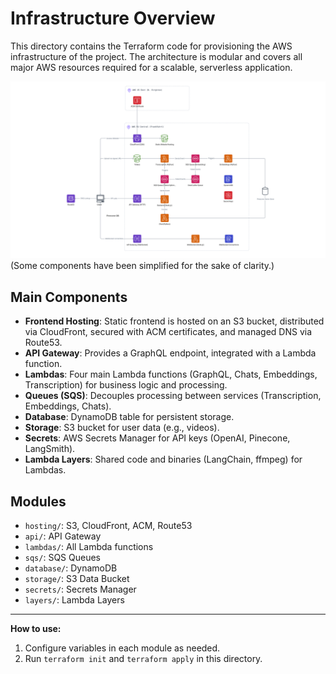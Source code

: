 # Infrastructure Overview

This directory contains the Terraform code for provisioning the AWS infrastructure of the project. The architecture is modular and covers all major AWS resources required for a scalable, serverless application.


![Overview of the architecture](architecture.png)
(Some components have been simplified for the sake of clarity.)

## Main Components

- **Frontend Hosting**: Static frontend is hosted on an S3 bucket, distributed via CloudFront, secured with ACM certificates, and managed DNS via Route53.
- **API Gateway**: Provides a GraphQL endpoint, integrated with a Lambda function.
- **Lambdas**: Four main Lambda functions (GraphQL, Chats, Embeddings, Transcription) for business logic and processing.
- **Queues (SQS)**: Decouples processing between services (Transcription, Embeddings, Chats).
- **Database**: DynamoDB table for persistent storage.
- **Storage**: S3 bucket for user data (e.g., videos).
- **Secrets**: AWS Secrets Manager for API keys (OpenAI, Pinecone, LangSmith).
- **Lambda Layers**: Shared code and binaries (LangChain, ffmpeg) for Lambdas.

## Modules
- `hosting/`: S3, CloudFront, ACM, Route53
- `api/`: API Gateway
- `lambdas/`: All Lambda functions
- `sqs/`: SQS Queues
- `database/`: DynamoDB
- `storage/`: S3 Data Bucket
- `secrets/`: Secrets Manager
- `layers/`: Lambda Layers

---

**How to use:**
1. Configure variables in each module as needed.
2. Run `terraform init` and `terraform apply` in this directory.